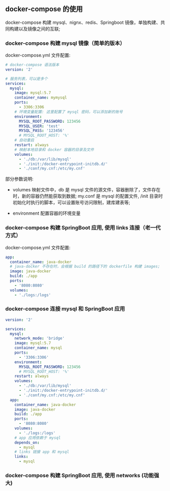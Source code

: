## docker-compose 的使用

docker-compose 构建 mysql、nignx、redis、Springboot 镜像，单独构建、共同构建以及镜像之间的互联;

### docker-compose 构建 mysql 镜像（简单的版本）

docker-compose.yml 文件配置:

```yml
# docker-compose 语法版本
version: '2'

# 服务列表，可以是多个
services:
  mysql:
    image: mysql:5.7
    container_name: mymysql
    ports:
      - 3306:3306
    # 环境变量配置: 这里配置了 mysql 密码，可以添加新的账号
    environment:
      MYSQL_ROOT_PASSWORD: 123456
      MYSQL_USER: 'test'
      MYSQL_PASS: '123456'
      # MYSQL_ROOT_HOST: '%'
    # 自动重启
    restart: always
    # 映射本地目录和 docker 容器的目录及文件
    volumes:
      - './db:/var/lib/mysql'
      - './init:/docker-entrypoint-initdb.d/'
      - './conf/my.cnf:/etc/my.cnf'
```

部分参数说明:

- volumes 映射文件中，db 是 mysql 文件的源文件，容器删除了，文件存在时，新的容器仍然能获取到数据;
  my.conf 是 mysql 的配置文件, /init 目录时初始化时执行的脚本，可以设置账号访问限制，建库建表等;

- environment 配置容器的环境变量

### docker-compose 构建 SpringBoot 应用, 使用 links 连接（老一代方式）

docker-compose.yml 文件配置:

```yml
app:
  container_name: java-docker
  # java-docker 不存在时，会根据 build 的路径下的 dockerfile 构建 images;
  image: java-docker
  build: ./app
  ports:
    - '8080:8080'
  volumes:
    - './logs:/logs'
```

### docker-compose 连接 mysql 和 SpringBoot 应用

```yml
version: '2'

services:
  mysql:
    network_mode: 'bridge'
    image: mysql:5.7
    container_name: mysql
    ports:
      - '3306:3306'
    environment:
      MYSQL_ROOT_PASSWORD: 123456
      # MYSQL_ROOT_HOST: '%'
    restart: always
    volumes:
      - './db:/var/lib/mysql'
      - './init:/docker-entrypoint-initdb.d/'
      - './conf/my.cnf:/etc/my.cnf'
  app:
    container_name: java-docker
    image: java-docker
    build: ./app
    ports:
      - '8080:8080'
    volumes:
      - './logs:/logs'
    # app 应用依赖于 mysql
    depends_on:
      - mysql
    # links 链接 app 和 mysql
    links:
      - mysql
```

### docker-compose 构建 SpringBoot 应用, 使用 networks (功能强大)
